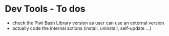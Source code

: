 Dev Tools - To dos
==================

-   check the Piwi Bash Library version as user can use an external version
-   actually code the internal actions (install, uninstall, self-update ...)
